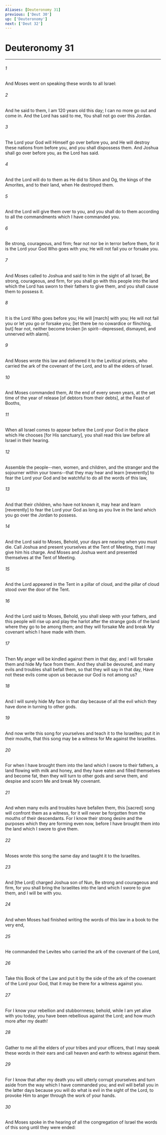 ```yaml
---
Aliases: [Deuteronomy 31]
previous: ['Deut 30']
up: ['Deuteronomy']
next: ['Deut 32']
---
```

# Deuteronomy 31

***














###### 1 






And Moses went on speaking these words to all Israel: 













###### 2 






And he said to them, I am 120 years old this day; I can no more go out and come in. And the Lord has said to me, You shall not go over this Jordan. 













###### 3 






The Lord your God will Himself go over before you, and He will destroy these nations from before you, and you shall dispossess them. And Joshua shall go over before you, as the Lord has said. 













###### 4 






And the Lord will do to them as He did to Sihon and Og, the kings of the Amorites, and to their land, when He destroyed them. 













###### 5 






And the Lord will give them over to you, and you shall do to them according to all the commandments which I have commanded you. 













###### 6 






Be strong, courageous, and firm; fear not nor be in terror before them, for it is the Lord your God Who goes with you; He will not fail you or forsake you. 













###### 7 






And Moses called to Joshua and said to him in the sight of all Israel, Be strong, courageous, and firm, for you shall go with this people into the land which the Lord has sworn to their fathers to give them, and you shall cause them to possess it. 













###### 8 






It is the Lord Who goes before you; He will [march] with you; He will not fail you or let you go or forsake you; [let there be no cowardice or flinching, but] fear not, neither become broken [in spirit--depressed, dismayed, and unnerved with alarm]. 













###### 9 






And Moses wrote this law and delivered it to the Levitical priests, who carried the ark of the covenant of the Lord, and to all the elders of Israel. 













###### 10 






And Moses commanded them, At the end of every seven years, at the set time of the year of release [of debtors from their debts], at the Feast of Booths, 













###### 11 






When all Israel comes to appear before the Lord your God in the place which He chooses [for His sanctuary], you shall read this law before all Israel in their hearing. 













###### 12 






Assemble the people--men, women, and children, and the stranger and the sojourner within your towns--that they may hear and learn [reverently] to fear the Lord your God and be watchful to do all the words of this law, 













###### 13 






And that their children, who have not known it, may hear and learn [reverently] to fear the Lord your God as long as you live in the land which you go over the Jordan to possess. 













###### 14 






And the Lord said to Moses, Behold, your days are nearing when you must die. Call Joshua and present yourselves at the Tent of Meeting, that I may give him his charge. And Moses and Joshua went and presented themselves at the Tent of Meeting. 













###### 15 






And the Lord appeared in the Tent in a pillar of cloud, and the pillar of cloud stood over the door of the Tent. 













###### 16 






And the Lord said to Moses, Behold, you shall sleep with your fathers, and this people will rise up and play the harlot after the strange gods of the land where they go to be among them; and they will forsake Me and break My covenant which I have made with them. 













###### 17 






Then My anger will be kindled against them in that day, and I will forsake them and hide My face from them. And they shall be devoured, and many evils and troubles shall befall them, so that they will say in that day, Have not these evils come upon us because our God is not among us? 













###### 18 






And I will surely hide My face in that day because of all the evil which they have done in turning to other gods. 













###### 19 






And now write this song for yourselves and teach it to the Israelites; put it in their mouths, that this song may be a witness for Me against the Israelites. 













###### 20 






For when I have brought them into the land which I swore to their fathers, a land flowing with milk and honey, and they have eaten and filled themselves and become fat, then they will turn to other gods and serve them, and despise and scorn Me and break My covenant. 













###### 21 






And when many evils and troubles have befallen them, this [sacred] song will confront them as a witness, for it will never be forgotten from the mouths of their descendants. For I know their strong desire and the purposes which they are forming even now, before I have brought them into the land which I swore to give them. 













###### 22 






Moses wrote this song the same day and taught it to the Israelites. 













###### 23 






And [the Lord] charged Joshua son of Nun, Be strong and courageous and firm, for you shall bring the Israelites into the land which I swore to give them, and I will be with you. 













###### 24 






And when Moses had finished writing the words of this law in a book to the very end, 













###### 25 






He commanded the Levites who carried the ark of the covenant of the Lord, 













###### 26 






Take this Book of the Law and put it by the side of the ark of the covenant of the Lord your God, that it may be there for a witness against you. 













###### 27 






For I know your rebellion and stubbornness; behold, while I am yet alive with you today, you have been rebellious against the Lord; and how much more after my death! 













###### 28 






Gather to me all the elders of your tribes and your officers, that I may speak these words in their ears and call heaven and earth to witness against them. 













###### 29 






For I know that after my death you will utterly corrupt yourselves and turn aside from the way which I have commanded you; and evil will befall you in the latter days because you will do what is evil in the sight of the Lord, to provoke Him to anger through the work of your hands. 













###### 30 






And Moses spoke in the hearing of all the congregation of Israel the words of this song until they were ended:
